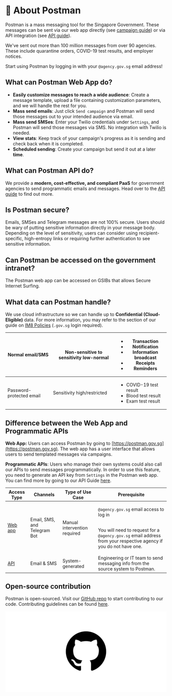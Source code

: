 # 🥳 About Postman

Postman is a mass messaging tool for the Singapore Government. These messages can be sent via our web app directly (see [campaign guide](https://guide.postman.gov.sg/campaign-guide/before-you-start)) or via API integration (see [API guide](https://guide.postman.gov.sg/api-guide/overview)).

We've sent out more than 100 million messages from over 90 agencies. These include quarantine orders, COVID-19 test results, and employer notices.

Start using Postman by logging in with your `@agency.gov.sg` email address!

## What can Postman Web App do?

* **Easily customize messages to reach a wide audience**: Create a message template, upload a file containing customization parameters, and we will handle the rest for you.
* **Mass send emails**: Just click `Send campaign` and Postman will send those messages out to your intended audience via email.
* **Mass send SMSes**: Enter your Twilio credentials under `Settings`, and Postman will send those messages via SMS. No integration with Twilio is needed.
* **View stats**: Keep track of your campaign's progress as it is sending and check back when it is completed.
* **Scheduled sending**: Create your campaign but send it out at a later **time**.

## What can Postman API do?

We provide a **modern, cost-effective, and compliant PaaS** for government agencies to send programmatic emails and messages. Head over to the [API guide](https://guide.postman.gov.sg/api-guide/overview) to find out more.

## Is Postman secure?

Emails, SMSes and Telegram messages are not 100% secure. Users should be wary of putting sensitive information directly in your message body. Depending on the level of sensitivity, users can consider using recipient-specific, high-entropy links or requiring further authentication to see sensitive information.

## Can Postman be accessed on the government intranet?

The Postman web app can be accessed on GSIBs that allows Secure Internet Surfing.

## What data can Postman handle?

We use cloud infrastructure so we can handle up to **Confidential (Cloud-Eligible)** data. For more information, you may refer to the section of our guide on [IM8 Policies](api-guide/overview/im8-policies.md) (`.gov.sg` login required).

| Normal email/SMS         | Non-sensitive to sensitivity low-normal | <ul><li>Transaction</li><li>Notification</li><li>Information broadcast</li><li>Receipts</li><li>Reminders</li></ul> |
| ------------------------ | --------------------------------------- | ------------------------------------------------------------------------------------------------------------------- |
| Password-protected email | Sensitivity high/restricted             | <ul><li>COVID-19 test result</li><li>Blood test result</li><li>Exam test result</li></ul>                           |

## Difference between the Web App and Programmatic APIs

**Web App:** Users can access Postman by going to [https://postman.gov.sg](https://postman.gov.sg). The web app has a user interface that allows users to send templated messages via campaigns.

**Programmatic APIs**: Users who manage their own systems could also call our APIs to send messages programmatically. In order to use this feature, you need to generate an API key from `Settings` in the Postman web app. You can find more by going to our API Guide [here](https://guide.postman.gov.sg/api-guide/overview).

| Access Type                                                                    | Channels                     | Type of Use Case             | Prerequisite                                                                                                                                                                                      |
| ------------------------------------------------------------------------------ | ---------------------------- | ---------------------------- | ------------------------------------------------------------------------------------------------------------------------------------------------------------------------------------------------- |
| [Web app](https://guide.postman.gov.sg/campaign-guide/quick-start)             | Email, SMS, and Telegram Bot | Manual intervention required | <p><code>@agency.gov.sg</code> email access to log in</p><p><br>You will need to request for a <code>@agency.gov.sg</code> email address from your respective agency if you do not have one. </p> |
| [API](https://github.com/opengovsg/postmangovsg/blob/master/docs/api-usage.md) | Email & SMS                  | System-generated             | Engineering or IT team to send messaging info from the source system to Postman.                                                                                                                  |

## Open-source contribution

Postman is open-sourced. Visit our [GitHub repo](https://github.com/opengovsg/postmangovsg) to start contributing to our code. Contributing guidelines can be found [here](https://github.com/opengovsg/postmangovsg/blob/master/docs/CONTRIBUTING.md).

![](.gitbook/assets/github-icon-png-26.jpg)
